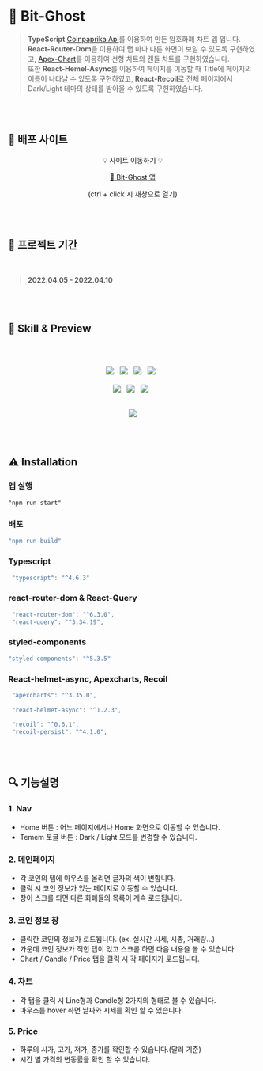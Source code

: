 # 👻 Bit-Ghost
  
> **TypeScript** [Coinpaprika Api](https://coinpaprika.com/ko/api/)를 이용하여 만든 암호화폐 차트 앱 입니다.<br/>
**React-Router-Dom**을 이용하여 탭 마다 다른 화면이 보일 수 있도록 구현하였고, [Apex-Chart](https://apexcharts.com/)를 이용하여 선형 차트와 캔들 차트를 구현하였습니다.<br/>
또한 **React-Hemel-Async**를 이용하여 페이지를 이동할 때 Title에 페이지의 이름이 나타날 수 있도록 구현하였고, **React-Recoil**로 전체 페이지에서 Dark/Light 테마의 상태를 받아올 수 있도록 구현하였습니다.<br/>


<br/>
<br/>

## 📌 배포 사이트
<div align="center">   
    
    
💡 사이트 이동하기 💡  
  

[🔗 Bit-Ghost 앱](https://jeongmmin.github.io/bit-ghost/)
  
(ctrl + click 시 새창으로 열기)
  
</div>

<br/>
<br/>

## 📅 프로젝트 기간
<br/>    

> **2022.04.05 - 2022.04.10**
<br/>
<br/>



## 📝 Skill & Preview
<br/>
<br/>
<p align="center">
<img src="https://img.shields.io/badge/Styled Component-DB7093?style=flat-square&logo=styled-components&logoColor=white"/> &nbsp 
<img src="https://img.shields.io/badge/TypeScript-3178C6?style=flat-square&logo=TypeScript&logoColor=white"/> &nbsp
<img src="https://img.shields.io/badge/React Router-CA4245?style=flat-square&logo=React Router&logoColor=white"/> &nbsp 
<img src="https://img.shields.io/badge/React Query-FF4154?style=flat-square&logo=React Query&logoColor=white"/> &nbsp
<br/>
<br/>
<img src="https://img.shields.io/badge/React Helmet-whitesmoke?style=flat-square&logo=React&logoColor=61DAFB"/> &nbsp
<img src="https://img.shields.io/badge/CoinPaprika Api-whitesmoke?style=flat-square&logo=C&logoColor=CC0000"/> &nbsp
<img src="https://img.shields.io/badge/ApexChart-whitesmoke?style=flat-square&logo=Academia&logoColor=18BFFF"/> &nbsp

<br/>
<br/>
<p align="center">
<img src="https://user-images.githubusercontent.com/82005305/162579417-dca8e850-cf96-4d54-a8d5-b2b9d21c60bd.gif">
</p> 



<br/>
<br/>

## ⚠ Installation

### **앱 실행**

```
"npm run start"
```

### **배포**

```jsx
"npm run build"
```   


### Typescript

```jsx
 "typescript": "^4.6.3"
```   


### react-router-dom & React-Query

```jsx
 "react-router-dom": "^6.3.0",
 "react-query": "^3.34.19",
```   


### styled-components

```jsx
"styled-components": "^5.3.5"
```   


### React-helmet-async, Apexcharts, Recoil

```jsx
 "apexcharts": "^3.35.0",
 
 "react-helmet-async": "^1.2.3",
 
 "recoil": "^0.6.1",
 "recoil-persist": "^4.1.0",
```


<br/>
<br/>

## 🔍 기능설명

### 1. Nav
- Home 버튼 : 어느 페이지에서나 Home 화면으로 이동할 수 있습니다.
- Temem 토글 버튼 : Dark / Light 모드를 변경할 수 있습니다.

### 2. 메인페이지

- 각 코인의 탭에 마우스를 올리면 글자의 색이 변합니다.
- 클릭 시 코인 정보가 있는 페이지로 이동할 수 있습니다.
- 창이 스크롤 되면 다른 화폐들의 목록이 계속 로드됩니다.


### 3. 코인 정보 창

- 클릭한 코인의 정보가 로드됩니다. (ex. 실시간 시세, 시총, 거래량...)
- 가운데 코인 정보가 적힌 탭이 있고 스크롤 하면 다음 내용을 볼 수 있습니다.
- Chart / Candle / Price 탭을 클릭 시 각 페이지가 로드됩니다.


### 4. 차트

- 각 탭을 클릭 시 Line형과 Candle형 2가지의 형태로 볼 수 있습니다. 
- 마우스를 hover 하면 날짜와 시세를 확인 할 수 있습니다.

### 5. Price

- 하루의 시가, 고가, 저가, 종가를 확인할 수 있습니다.(달러 기준)
- 시간 별 가격의 변동률을 확인 할 수 있습니다.
 


